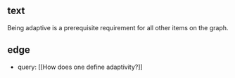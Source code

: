 ## text
Being adaptive is a prerequisite requirement for all other items on the graph.

## edge
- query: [[How does one define adaptivity?]]

